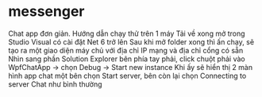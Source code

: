 # messenger
Chat app đơn giản. Hướng dẫn chạy thử trên 1 máy
Tải về xong mở trong Studio Visual có cài đặt Net 6 trở lên
Sau khi mở folder xong thì ấn chạy, sẽ tạo ra một giao diện máy chủ với địa chỉ IP mạng và địa chỉ cổng có sẵn
Nhìn sang phần Solution Explorer bên phía tay phải, click chuột phải vào WpfChatApp -> chọn Debug -> Start new instance
Khi ấy sẽ hiển thị 2 màn hình app chat một bên chọn Start server, bên còn lại chọn Connecting to server
Chat như bình thường

